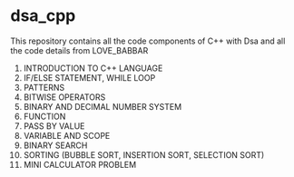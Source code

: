 # dsa_cpp

This repository contains all the code components of C++ with Dsa and all the code details from LOVE_BABBAR

1. INTRODUCTION TO C++ LANGUAGE
2. IF/ELSE STATEMENT, WHILE LOOP
3. PATTERNS
4. BITWISE OPERATORS
5. BINARY AND DECIMAL NUMBER SYSTEM
6. FUNCTION
7. PASS BY VALUE
8. VARIABLE AND SCOPE
9. BINARY SEARCH
10. SORTING (BUBBLE SORT, INSERTION SORT, SELECTION SORT)
11. MINI CALCULATOR PROBLEM
